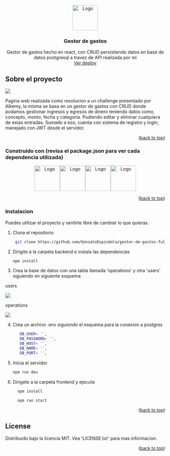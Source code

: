 <!-- PROJECT LOGO -->
<br />
<div align="center">
  <a href="https://github.com/GonzaloEspindola/gestor-de-gastos-full">
    <img src="https://i.ibb.co/3MGQXzs/circle-icon-g-icon-google-icon-png-favpng-9sq-Ffc-XAbqt-WNPGyn9-R553u-Es.jpg" alt="Logo" width="80" height="80">
  </a>

  <h3 align="center">Gestor de gastos</h3>

  <p align="center">
    Gestor de gastos hecho en react, con CRUD persistiendo datos en base de datos postgresql a travez de API realizada por mi
    <br />
    <a href="https://gonzaloespindola.github.io/gestor-de-gastos/login">Ver deploy</a>
  </p>
</div>


<!-- ABOUT THE PROJECT -->
## Sobre el proyecto

![](https://2s9e3bif52.execute-api.eu-central-1.amazonaws.com/production/screenshot?url=https://gonzaloespindola.github.io/gestor-de-gastos/login&color=)

Pagina web realizada como resolucion a un challenge presentado por Alkemy, la misma se basa en un gestor de gastos con CRUD donde podamos gestionar ingresos y egresos de dinero teniendo datos como, concepto, monto, fecha y categoria. Pudiendo editar y eliminar cualquiera de estas entradas. Sumado a eso, cuenta con sistema de registro y login, manejado con JWT desde el servidor.

<p align="right">(<a href="#top">back to top</a>)</p>


### Construido con (revisa el package.json para ver cada dependencia utilizada)

<div align="center">
<img src="https://cdn-icons-png.flaticon.com/512/888/888859.png" alt="Logo" width="80" height="80"><img src="https://cdn-icons-png.flaticon.com/512/888/888847.png" alt="Logo" width="80" height="80"><img src="https://cdn-icons-png.flaticon.com/512/969/969958.png" alt="Logo" width="80" height="80"><img src="https://cdn-icons-png.flaticon.com/512/919/919825.png" alt="Logo" width="80" height="80">
</div>


<p align="right">(<a href="#top">back to top</a>)</p>


### Instalacion

Puedes utilizar el proyecto y sentirte libre de cambiar lo que quieras.

1. Clona el repositorio
   ```sh
    git clone https://github.com/GonzaloEspindola/gestor-de-gastos-full.git
    ```
2. Dirigite a la carpeta backend e instala las dependencias
   ```sh
   npm install
   ```
3. Crea la base de datos con una tabla llamada 'operations' y otra 'users' siguiendo en siguiente esquema

users

<img src="https://i.ibb.co/HHLP6xJ/users.png">

operations

<img src="https://i.ibb.co/BqVqLq2/operations.png">


4. Crea un archivo .env siguiendo el esquema para la conexion a postgres
   ```sh
      DB_USER= '',
      DB_PASSWORD= '',
      DB_HOST= '',
      DB_NAME= '',
      DB_PORT= '',
   ```
   
4. Inicia el servidor
   ```sh
   npm run dev
   ```
 
5. Dirigete a la carpeta frontend y ejecuta
    ```sh
      npm install
    ```
    ```sh
      npm run start
    ```

<p align="right">(<a href="#top">back to top</a>)</p>


<!-- ROADMAP 
## Roadmap

- [x] Add Changelog
- [x] Add back to top links
- [ ] Add Additional Templates w/ Examples
- [ ] Add "components" document to easily copy & paste sections of the readme
- [ ] Multi-language Support
    - [ ] Chinese
    - [ ] Spanish

<p align="right">(<a href="#top">back to top</a>)</p>

-->

<!-- CONTRIBUTING 
## Contributing

Contributions are what make the open source community such an amazing place to learn, inspire, and create. Any contributions you make are **greatly appreciated**.

If you have a suggestion that would make this better, please fork the repo and create a pull request. You can also simply open an issue with the tag "enhancement".
Don't forget to give the project a star! Thanks again!

1. Fork the Project
2. Create your Feature Branch (`git checkout -b feature/AmazingFeature`)
3. Commit your Changes (`git commit -m 'Add some AmazingFeature'`)
4. Push to the Branch (`git push origin feature/AmazingFeature`)
5. Open a Pull Request

<p align="right">(<a href="#top">back to top</a>)</p>

-->

<!-- LICENSE -->
## License

Distribuido bajo la licencia MIT. Vea 'LICENSE.txt' para mas informacion.

<p align="right">(<a href="#top">back to top</a>)</p>
